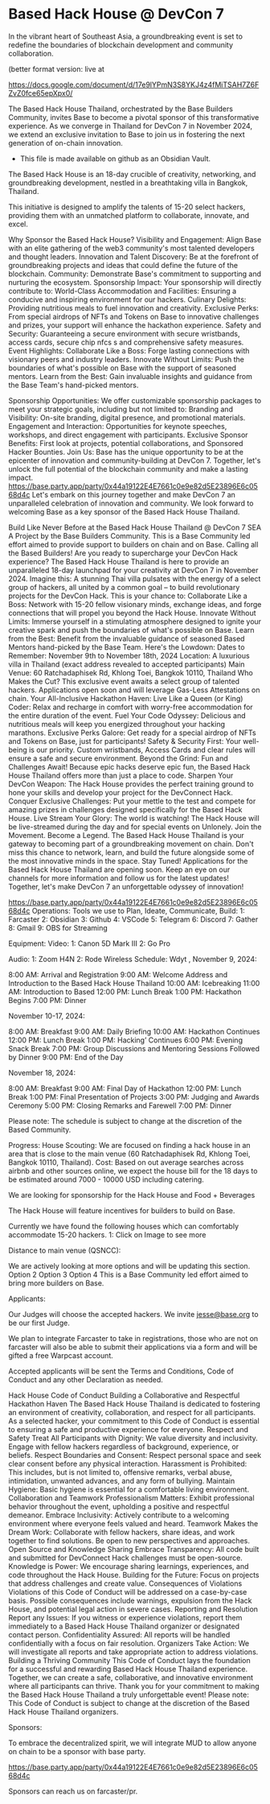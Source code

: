 # Based Hack House @ DevCon 7

In the vibrant heart of Southeast Asia, a groundbreaking event is set to redefine the boundaries of blockchain development and community collaboration. 

(better format version: live at 

https://docs.google.com/document/d/17e9lYPmN3S8YKJ4z4fMiTSAH7Z6FZvZ0fce65epXpx0/


The Based Hack House Thailand, orchestrated by the Base Builders Community, invites Base to become a pivotal sponsor of this transformative experience. 
As we converge in Thailand for DevCon 7 in November 2024, we extend an exclusive invitation to Base to join us in fostering the next generation of on-chain innovation.

- This file is made available on github as an Obsidian Vault.
 
The Based Hack House is an 18-day crucible of creativity, networking, and groundbreaking development, nestled in a breathtaking villa in Bangkok, Thailand.

This initiative is designed to amplify the talents of 15-20 select hackers, providing them with an unmatched platform to collaborate, innovate, and excel.


Why Sponsor the Based Hack House?
Visibility and Engagement: Align Base with an elite gathering of the web3 community's most talented developers and thought leaders.
Innovation and Talent Discovery: Be at the forefront of groundbreaking projects and ideas that could define the future of the blockchain.
Community: Demonstrate Base's commitment to supporting and nurturing the ecosystem.
Sponsorship Impact: Your sponsorship will directly contribute to:
World-Class Accommodation and Facilities: Ensuring a conducive and inspiring environment for our hackers.
Culinary Delights: Providing nutritious meals to fuel innovation and creativity.
Exclusive Perks: From special airdrops of NFTs and Tokens on Base to innovative challenges and prizes, your support will enhance the hackathon experience.
Safety and Security: Guaranteeing a secure environment with secure wristbands, access cards, secure chip nfcs s and comprehensive safety measures.
Event Highlights:
Collaborate Like a Boss: Forge lasting connections with visionary peers and industry leaders.
Innovate Without Limits: Push the boundaries of what's possible on Base with the support of seasoned mentors.
Learn from the Best: Gain invaluable insights and guidance from the Base Team's hand-picked mentors.

Sponsorship Opportunities: We offer customizable sponsorship packages to meet your strategic goals, including but not limited to:
Branding and Visibility: On-site branding, digital presence, and promotional materials.
Engagement and Interaction: Opportunities for keynote speeches, workshops, and direct engagement with participants.
Exclusive Sponsor Benefits: First look at projects, potential collaborations, and Sponsored Hacker Bounties.
Join Us: Base has the unique opportunity to be at the epicenter of innovation and community-building at DevCon 7. Together, let's unlock the full potential of the blockchain community and make a lasting impact.
https://base.party.app/party/0x44a19122E4E7661c0e9e82d5E23896E6c0568d4c
Let's embark on this journey together and make DevCon 7 an unparalleled celebration of innovation and community. We look forward to welcoming Base as a key sponsor of the Based Hack House Thailand.

Build Like Never Before at the Based Hack House Thailand @ DevCon 7 SEA
A Project by the Base Builders Community.
This is a Base Community led effort aimed to provide support to builders on chain and on Base.
Calling all the Based Builders! 
Are you ready to supercharge your DevCon Hack experience? The Based Hack House Thailand is here to provide an unparalleled 18-day launchpad for your creativity at DevCon 7 in November 2024.
Imagine this: A stunning Thai villa pulsates with the energy of a select group of hackers, all united by a common goal – to build revolutionary projects for the DevCon Hack. This is your chance to:
Collaborate Like a Boss: Network with 15-20 fellow visionary minds, exchange ideas, and forge connections that will propel you beyond the Hack House.
Innovate Without Limits: Immerse yourself in a stimulating atmosphere designed to ignite your creative spark and push the boundaries of what's possible on Base.
Learn from the Best: Benefit from the invaluable guidance of seasoned Based Mentors hand-picked by the Base Team.
Here's the Lowdown:
Dates to Remember: November 9th to November 18th, 2024
Location: A luxurious villa in Thailand (exact address revealed to accepted participants)
Main Venue: 60 Ratchadaphisek Rd, Khlong Toei, Bangkok 10110, Thailand
Who Makes the Cut? This exclusive event awaits a select group of talented hackers. Applications open soon and will leverage Gas-Less Attestations on chain.
Your All-Inclusive Hackathon Haven:
Live Like a Queen (or King) Coder: Relax and recharge in comfort with worry-free accommodation for the entire duration of the event.
Fuel Your Code Odyssey: Delicious and nutritious meals will keep you energized throughout your hacking marathons.
Exclusive Perks Galore: Get ready for a special airdrop of NFTs and Tokens on Base, just for participants!
Safety & Security First: Your well-being is our priority. Custom wristbands, Access Cards and clear rules will ensure a safe and secure environment.
Beyond the Grind: Fun and Challenges Await!
Because epic hacks deserve epic fun, the Based Hack House Thailand offers more than just a place to code.
Sharpen Your DevCon Weapon: The Hack House provides the perfect training ground to hone your skills and develop your project for the DevConnect Hack.
Conquer Exclusive Challenges: Put your mettle to the test and compete for amazing prizes in challenges designed specifically for the Based Hack House.
Live Stream Your Glory: The world is watching! The Hack House will be live-streamed during the day and for special events on Unlonely.
Join the Movement. Become a Legend.
The Based Hack House Thailand is your gateway to becoming part of a groundbreaking movement on chain. Don't miss this chance to network, learn, and build the future alongside some of the most innovative minds in the space.
Stay Tuned!
Applications for the Based Hack House Thailand are opening soon. Keep an eye on our channels for more information and follow us for the latest updates!
Together, let's make DevCon 7 an unforgettable odyssey of innovation!

https://base.party.app/party/0x44a19122E4E7661c0e9e82d5E23896E6c0568d4c
Operations:
Tools we use to Plan, Ideate, Communicate, Build:
1: Farcaster
2: Obsidian
3: Github
4: VSCode
5: Telegram
6: Discord
7: Gather
8: Gmail
9: OBS for Streaming


Equipment:
Video:
1: Canon 5D Mark III
2: Go Pro

Audio:
1: Zoom H4N 
2: Rode Wireless
Schedule: 
Wdyt , 
November 9, 2024:

8:00 AM: Arrival and Registration
9:00 AM: Welcome Address and Introduction to the Based Hack House Thailand
10:00 AM: Icebreaking
11:00 AM: Introduction to Based
12:00 PM: Lunch Break
1:00 PM: Hackathon Begins
7:00 PM: Dinner

November 10-17, 2024:

8:00 AM: Breakfast
9:00 AM: Daily Briefing
10:00 AM: Hackathon Continues
12:00 PM: Lunch Break
1:00 PM: Hacking’ Continues
6:00 PM: Evening Snack Break
7:00 PM: Group Discussions and Mentoring Sessions
Followed by Dinner
9:00 PM: End of the Day

November 18, 2024:

8:00 AM: Breakfast
9:00 AM: Final Day of Hackathon
12:00 PM: Lunch Break
1:00 PM: Final Presentation of Projects
3:00 PM: Judging and Awards Ceremony
5:00 PM: Closing Remarks and Farewell
7:00 PM: Dinner

Please note: The schedule is subject to change at the discretion of the Based Community.
 
Progress:
House Scouting:
We are focused on finding a hack house in an area that is close to the main venue (60 Ratchadaphisek Rd, Khlong Toei, Bangkok 10110, Thailand).
Cost:
Based on out average searches across airbnb and other sources online, we expect the house bill for the 18 days to be estimated around 7000 - 10000 USD including catering.

We are looking for sponsorship for the Hack House and Food + Beverages

The Hack House will feature incentives for builders to build on Base.

Currently we have found the following houses which can comfortably accommodate 15-20 hackers.
1: Click on Image to see more


Distance to main venue (QSNCC):

We are actively looking at more options and will be updating this section.
Option 2
Option 3
Option 4
This is a Base Community led effort aimed to bring more builders on Base.

Applicants:


Our Judges will choose the accepted hackers.
We invite jesse@base.org to be our first Judge.

We plan to integrate Farcaster to take in registrations, those who are not on farcaster will also be able to submit their applications via a form and will be gifted a free Warpcast account.

Accepted applicants will be sent the Terms and Conditions, Code of Conduct and any other Declaration as needed. 

Hack House Code of Conduct
Building a Collaborative and Respectful Hackathon Haven
The Based Hack House Thailand is dedicated to fostering an environment of creativity, collaboration, and respect for all participants. As a selected hacker, your commitment to this Code of Conduct is essential to ensuring a safe and productive experience for everyone.
Respect and Safety
Treat All Participants with Dignity: We value diversity and inclusivity. Engage with fellow hackers regardless of background, experience, or beliefs.
Respect Boundaries and Consent: Respect personal space and seek clear consent before any physical interaction.
Harassment is Prohibited: This includes, but is not limited to, offensive remarks, verbal abuse, intimidation, unwanted advances, and any form of bullying.
Maintain Hygiene: Basic hygiene is essential for a comfortable living environment.
Collaboration and Teamwork
Professionalism Matters: Exhibit professional behavior throughout the event, upholding a positive and respectful demeanor.
Embrace Inclusivity: Actively contribute to a welcoming environment where everyone feels valued and heard.
Teamwork Makes the Dream Work: Collaborate with fellow hackers, share ideas, and work together to find solutions. Be open to new perspectives and approaches.
Open Source and Knowledge Sharing
Embrace Transparency: All code built and submitted for DevConnect Hack challenges must be open-source.
Knowledge is Power: We encourage sharing learnings, experiences, and code throughout the Hack House.
Building for the Future: Focus on projects that address challenges and create value.
Consequences of Violations
Violations of this Code of Conduct will be addressed on a case-by-case basis. Possible consequences include warnings, expulsion from the Hack House, and potential legal action in severe cases.
Reporting and Resolution
Report any Issues: If you witness or experience violations, report them immediately to a Based Hack House Thailand organizer or designated contact person.
Confidentiality Assured: All reports will be handled confidentially with a focus on fair resolution.
Organizers Take Action: We will investigate all reports and take appropriate action to address violations.
Building a Thriving Community
This Code of Conduct lays the foundation for a successful and rewarding Based Hack House Thailand experience. Together, we can create a safe, collaborative, and innovative environment where all participants can thrive.
Thank you for your commitment to making the Based Hack House Thailand a truly unforgettable event!
Please note: This Code of Conduct is subject to change at the discretion of the Based Hack House Thailand organizers.

Sponsors:

To embrace the decentralized spirit, we will integrate MUD to allow anyone on chain to be a sponsor with base party.

https://base.party.app/party/0x44a19122E4E7661c0e9e82d5E23896E6c0568d4c

Sponsors can reach us on farcaster/pr.



